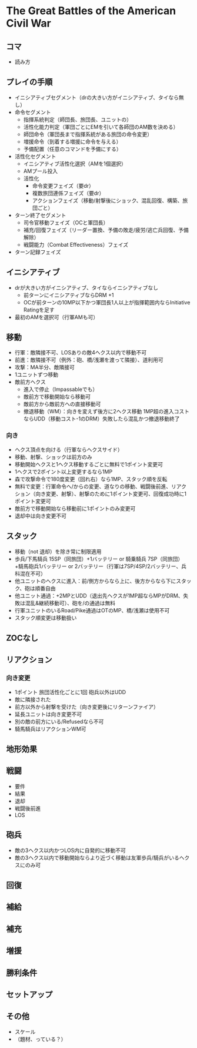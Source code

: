 # The Great Battles of the American Civil War
## コマ
- 読み方

## プレイの手順
- イニシアティブセグメント（drの大きい方がイニシアティブ、タイなら無し）
- 命令セグメント
	- 指揮系統判定（師団長、旅団長、ユニットの）
	- 活性化能力判定（軍団ごとにEMを引いて各師団のAM数を決める）
	- 師団命令（軍団長まで指揮系統がある旅団の命令変更）
	- 増援命令（到着する増援に命令を与える）
	- 予備配置（任意のコマンドを予備にする）
- 活性化セグメント
	- イニシアティブ活性化選択（AMを1個選択）
	- AMプール投入
	- 活性化
		- 命令変更フェイズ（要dr）
		- 複数旅団連係フェイズ（要dr）
		- アクションフェイズ（移動/射撃後にショック、混乱回復、構築、旅団ごと）
- ターン終了セグメント
	- 司令官移動フェイズ（OCと軍団長）
	- 補充/回復フェイズ（リーダー置換、予備の敗走/疲労/逃亡兵回復、予備解除）
	- 戦闘能力（Combat Effectiveness）フェイズ
- ターン記録フェイズ

## イニシアティブ
- drが大きい方がイニシアティブ、タイならイニシアティブなし
	- 前ターンにイニシアティブならDRM +1
	- OCが前ターンの10MP以下かつ軍団長1人以上が指揮範囲内ならInitiative Ratingを足す
- 最初のAMを選択可（行軍AMも可）

## 移動

- 行軍：敵隣接不可、LOSありの敵4ヘクス以内で移動不可
- 前進：敵隣接不可（例外：砲、橋/浅瀬を渡って隣接）、道利用可
- 攻撃：MA半分、敵隣接可
- 1ユニットずつ移動
- 敵前方ヘクス
	- 進入で停止（Impassableでも）
	- 敵前方で移動開始なら移動可
	- 敵前方から敵前方への直接移動可
	- 撤退移動（WM）：向きを変えず後方に2ヘクス移動 1MP超の進入コストならUDD（移動コスト-1のDRM）失敗したら混乱かつ撤退移動終了

### 向き
- ヘクス頂点を向ける（行軍ならヘクスサイド）
- 移動、射撃、ショックは前方のみ
- 移動開始ヘクスと1ヘクス移動するごとに無料で1ポイント変更可
- 1ヘクスで2ポイント以上変更するなら1MP
- 森で攻撃命令で180度変更（回れ右）なら1MP、スタック順を反転
- 無料で変更：行軍命令へ/からの変更、道なりの移動、戦闘後前進、リアクション（向き変更、射撃）、射撃のために1ポイント変更可、回復成功時に1ポイント変更可
- 敵前方で移動開始なら移動前に1ポイントのみ変更可
- 退却中は向き変更不可

## スタック
- 移動（not 退却）を除き常に制限適用
- 歩兵/下馬騎兵 15SP（同旅団）+1バッテリー or 騎乗騎兵 7SP（同旅団）+騎馬砲兵1バッテリー or 2バッテリー（行軍は7SP/4SP/2バッテリー、兵科混在不可）
- 他ユニットのヘクスに進入：前/側方からなら上に、後方からなら下にスタック、砲は順番自由
- 他ユニット通過：+2MPとUDD（退出先ヘクスが1MP超ならMPがDRM、失敗は混乱&継続移動可）、砲を/の通過は無料
- 行軍ユニットのいるRoad/Pike通過はOTのMP、橋/浅瀬は使用不可
- スタック順変更は移動扱い

## ZOCなし

## リアクション
### 向き変更
- 1ポイント 旅団活性化ごとに1回 砲兵以外はUDD 
- 敵に隣接された
- 前方以外から射撃を受けた（向き変更後にリターンファイア）
- 延長ユニットは向き変更不可
- 別の敵の前方にいる/Refusedなら不可
- 騎馬騎兵はリアクションWM可

## 地形効果

## 戦闘
- 要件
- 結果
- 退却
- 戦闘後前進
- LOS

## 砲兵
- 敵の3ヘクス以内かつLOS内に自発的に移動不可
- 敵の3ヘクス以内で移動開始ならより近づく移動は友軍歩兵/騎兵がいるヘクスにのみ可

## 回復

## 補給

## 補充

## 増援

## 勝利条件

## セットアップ

## その他
- スケール
- （題材、っている？）
